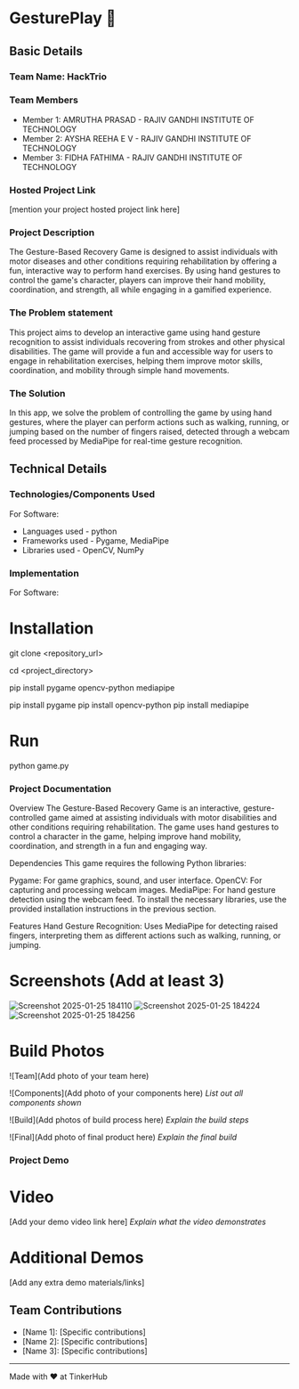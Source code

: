 # GesturePlay 🎯


## Basic Details
### Team Name: HackTrio


### Team Members
- Member 1: AMRUTHA PRASAD - RAJIV GANDHI INSTITUTE OF TECHNOLOGY
- Member 2: AYSHA REEHA E V - RAJIV GANDHI INSTITUTE OF TECHNOLOGY
- Member 3: FIDHA FATHIMA - RAJIV GANDHI INSTITUTE OF TECHNOLOGY

### Hosted Project Link
[mention your project hosted project link here]

### Project Description
The Gesture-Based Recovery Game is designed to assist individuals with motor diseases and other conditions requiring rehabilitation by offering a fun, interactive way to perform hand exercises. By using hand gestures to control the game's character, players can improve their hand mobility, coordination, and strength, all while engaging in a gamified experience.

### The Problem statement
This project aims to develop an interactive game using hand gesture recognition to assist individuals recovering from strokes and other physical disabilities. The game will provide a fun and accessible way for users to engage in rehabilitation exercises, helping them improve motor skills, coordination, and mobility through simple hand movements.

### The Solution
In this app, we solve the problem of controlling the game by using hand gestures, where the player can perform actions such as walking, running, or jumping based on the number of fingers raised, detected through a webcam feed processed by MediaPipe for real-time gesture recognition.

## Technical Details
### Technologies/Components Used
For Software:
- Languages used - python
- Frameworks used - Pygame, MediaPipe
- Libraries used - OpenCV, NumPy

### Implementation
For Software:
# Installation
git clone <repository_url>

cd <project_directory>

pip install pygame opencv-python mediapipe

pip install pygame
pip install opencv-python
pip install mediapipe


# Run
python game.py


### Project Documentation
Overview
The Gesture-Based Recovery Game is an interactive, gesture-controlled game aimed at assisting individuals with motor disabilities and other conditions requiring rehabilitation. The game uses hand gestures to control a character in the game, helping improve hand mobility, coordination, and strength in a fun and engaging way.

Dependencies
This game requires the following Python libraries:

Pygame: For game graphics, sound, and user interface.
OpenCV: For capturing and processing webcam images.
MediaPipe: For hand gesture detection using the webcam feed.
To install the necessary libraries, use the provided installation instructions in the previous section.

Features
Hand Gesture Recognition: Uses MediaPipe for detecting raised fingers, interpreting them as different actions such as walking, running, or jumping.


# Screenshots (Add at least 3)
![Screenshot 2025-01-25 184110](https://github.com/user-attachments/assets/98c61cf2-6628-4632-a117-e5b6903c7b29)
![Screenshot 2025-01-25 184224](https://github.com/user-attachments/assets/d2ab85c5-b701-4856-afb4-e565077dbecb)
![Screenshot 2025-01-25 184256](https://github.com/user-attachments/assets/0d7abf63-09e4-4c6d-a77c-62c2934cdf58)


# Build Photos
![Team](Add photo of your team here)


![Components](Add photo of your components here)
*List out all components shown*

![Build](Add photos of build process here)
*Explain the build steps*

![Final](Add photo of final product here)
*Explain the final build*

### Project Demo
# Video
[Add your demo video link here]
*Explain what the video demonstrates*

# Additional Demos
[Add any extra demo materials/links]

## Team Contributions
- [Name 1]: [Specific contributions]
- [Name 2]: [Specific contributions]
- [Name 3]: [Specific contributions]

---
Made with ❤️ at TinkerHub
